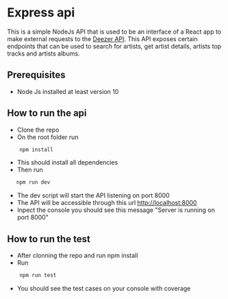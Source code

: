 # Express api 
This is a simple NodeJs API that is used to be an interface of a React app to make external requests to the [Deezer API](https://developers.deezer.com/api "Deezer api"). This API exposes certain endpoints that can be used to search for artists, get artist details, artists top tracks and artists albums.

## Prerequisites
 * Node Js installed at least version 10

## How to run the api
 * Clone the repo
 * On the root folder run 
```bash
    npm install
```
 * This should install all dependencies
 * Then run 
 ```bash
    npm run dev
```
 * The dev script will start the API listening on port 8000 
 * The API will be accessible through this url <http://localhost:8000> 
 * Inpect the console you should see this message "Server is running on port 8000" 

## How to run the test
* After clonning the repo and run npm install 
* Run
```bash
    npm run test
```
 
 * You should see the test cases on your console with coverage
